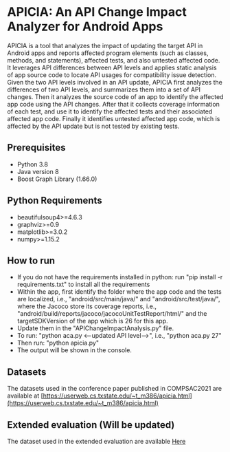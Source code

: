 # APICIA: An API Change Impact Analyzer for Android Apps

APICIA is a tool that analyzes the impact of updating the target API in Android apps and reports affected program elements (such as classes, methods, and statements), affected tests, and also untested affected code. It leverages API differences between API levels and applies static analysis of app source code to locate API usages for compatibility issue detection. Given the two API levels involved in an API update, APICIA first analyzes the differences of two API levels, and summarizes them into a set of API changes. Then it analyzes the source code of an app to identify the affected app code using the API changes. After that it collects coverage information of each test, and use it to identify the affected tests and their associated affected app code. Finally it identifies untested affected app code, which is affected by the API update but is not tested by existing tests.

## Prerequisites
- Python 3.8
- Java version 8
- Boost Graph Library (1.66.0)

## Python Requirements
- beautifulsoup4>=4.6.3
- graphviz>=0.9
- matplotlib>=3.0.2
- numpy>=1.15.2

## How to run
- If you do not have the requirements installed in python: run "pip install -r requirements.txt" to install all the requirements
- Within the app, first identify the folder where the app code and the tests are localized, i.e., "android/src/main/java/" and "android/src/test/java/", where the Jacoco store its coverage reports, i.e., "android/build/reports/jacoco/jacocoUnitTestReport/html/" and the targetSDKVersion of the app which is 26 for this app.
- Update them in the "APIChangeImpactAnalysis.py" file.
- To run: "python aca.py <--updated API level-->", i.e., "python aca.py 27"
- Then run: "python apicia.py"
- The output will be shown in the console.


## Datasets
The datasets used in the conference paper published in COMPSAC2021 are available at [https://userweb.cs.txstate.edu/~t_m386/apicia.html](https://userweb.cs.txstate.edu/~t_m386/apicia.html)

## Extended evaluation (Will be updated)
The dataset used in the extended evaluation are available [Here](https://userweb.cs.txstate.edu/~t_m386/apicia.html) 
